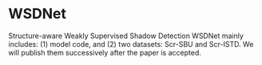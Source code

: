 # WSDNet
Structure-aware Weakly Supervised Shadow Detection
WSDNet mainly includes: (1) model code, and (2) two datasets: Scr-SBU and Scr-ISTD. We will publish them successively after the paper is accepted.
